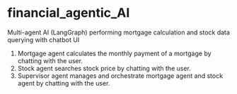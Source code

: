 # financial_agentic_AI
Multi-agent AI (LangGraph) performing mortgage calculation and stock data querying with chatbot UI
1) Mortgage agent calculates the monthly payment of a mortgage by chatting with the user.
2) Stock agent searches stock price by chatting with the user.
3) Supervisor agent manages and orchestrate mortgage agent and stock agent by chatting with the user.
